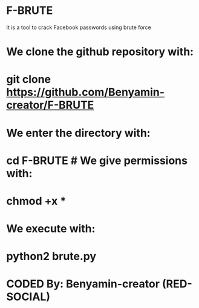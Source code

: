 # F-BRUTE
It is a tool to crack Facebook 
passwords using brute force 

# We clone the github repository with: 

# git clone https://github.com/Benyamin-creator/F-BRUTE 

# We enter the directory with: 

# cd F-BRUTE # We give permissions with: 

# chmod +x * 

# We execute with: 

# python2 brute.py

# CODED By: Benyamin-creator (RED-SOCIAL)
